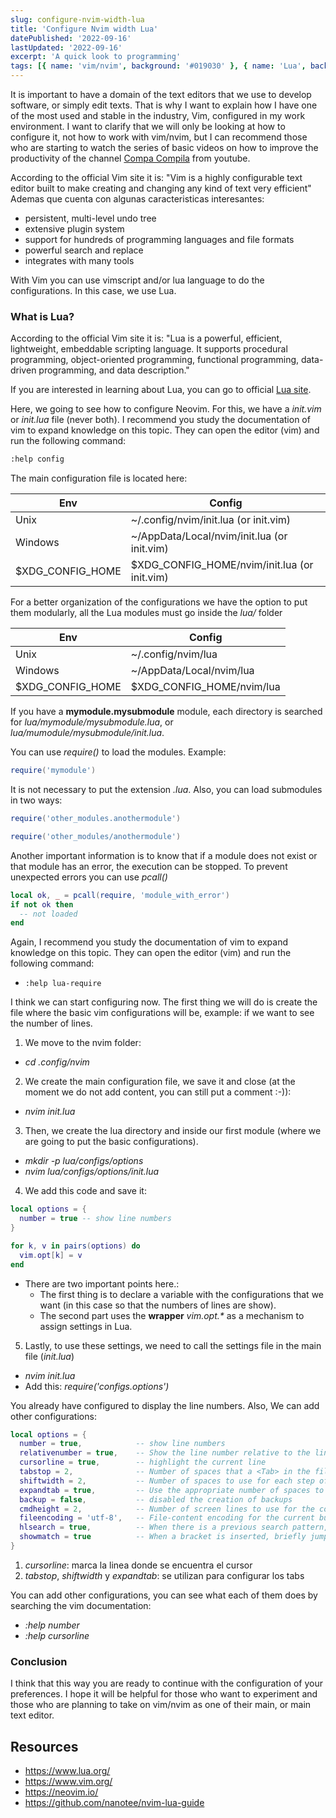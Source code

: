 ```yaml
---
slug: configure-nvim-width-lua
title: 'Configure Nvim width Lua'
datePublished: '2022-09-16'
lastUpdated: '2022-09-16'
excerpt: 'A quick look to programming'
tags: [{ name: 'vim/nvim', background: '#019030' }, { name: 'Lua', background: '#000080' }]
---
```


It is important to have a domain of the text editors that we use to develop software, or simply edit texts.
That is why I want to explain how I have one of the most used and stable in the industry, Vim, configured in my work environment.
I want to clarify that we will only be looking at how to configure it, not how to work with vim/nvim, but I can recommend those who are starting to watch the series of basic videos on how to improve the productivity of the channel [Compa Compila](https://www.youtube.com/channel/UCEKs1YXXru5ZKwYh5QKS30w) from youtube.

According to the official Vim site it is:
"Vim is a highly configurable text editor built to make creating and changing any kind of text very efficient"
Ademas que cuenta con algunas caracteristicas interesantes:

- persistent, multi-level undo tree
- extensive plugin system
- support for hundreds of programming languages and file formats
- powerful search and replace
- integrates with many tools

With Vim you can use vimscript and/or lua language to do the configurations. In this case, we use Lua.

### What is Lua?

According to the official Vim site it is:
"Lua is a powerful, efficient, lightweight, embeddable scripting language. It supports procedural programming, object-oriented programming, functional programming, data-driven programming, and data description."

If you are interested in learning about Lua, you can go to official [Lua site](https://www.lua.org/).

Here, we going to see how to configure Neovim. For this, we have a _init.vim_ or _init.lua_ file (never both). I recommend you study the documentation of vim to expand knowledge on this topic. They can open the editor (vim) and run the following command:

```sh
:help config
```

The main configuration file is located here:

| Env              | Config                                       |
| ---------------- | -------------------------------------------- |
| Unix             | ~/.config/nvim/init.lua (or init.vim)        |
| Windows          | ~/AppData/Local/nvim/init.lua (or init.vim)  |
| $XDG_CONFIG_HOME | $XDG_CONFIG_HOME/nvim/init.lua (or init.vim) |

For a better organization of the configurations we have the option to put them modularly, all the Lua modules must go inside the _lua/_ folder

| Env              | Config                    |
| ---------------- | ------------------------- |
| Unix             | ~/.config/nvim/lua        |
| Windows          | ~/AppData/Local/nvim/lua  |
| $XDG_CONFIG_HOME | $XDG_CONFIG_HOME/nvim/lua |

If you have a **mymodule.mysubmodule** module, each directory is searched for _lua/mymodule/mysubmodule.lua_, or _lua/mumodule/mysubmodule/init.lua_.

You can use _require()_ to load the modules. Example:

```lua
require('mymodule')
```

It is not necessary to put the extension _.lua_. Also, you can load submodules in two ways:

```lua
require('other_modules.anothermodule')
```

```lua
require('other_modules/anothermodule')
```

Another important information is to know that if a module does not exist or that module has an error, the execution can be stopped. To prevent unexpected errors you can use _pcall()_

```lua
local ok, _ = pcall(require, 'module_with_error')
if not ok then
  -- not loaded
end
```

Again, I recommend you study the documentation of vim to expand knowledge on this topic. They can open the editor (vim) and run the following command:

- `:help lua-require`

I think we can start configuring now. The first thing we will do is create the file where the basic vim configurations will be, example: if we want to see the number of lines.

1. We move to the nvim folder:

- _cd .config/nvim_

2. We create the main configuration file, we save it and close (at the moment we do not add content, you can still put a comment :-)):

- _nvim init.lua_

3. Then, we create the lua directory and inside our first module (where we are going to put the basic configurations).

- _mkdir -p lua/configs/options_
- _nvim lua/configs/options/init.lua_

4. We add this code and save it:

```lua
local options = {
  number = true -- show line numbers
}

for k, v in pairs(options) do
  vim.opt[k] = v
end
```

- There are two important points here.:
  - The first thing is to declare a variable with the configurations that we want (in this case so that the numbers of lines are show).
  - The second part uses the **wrapper** _vim.opt.\*_ as a mechanism to assign settings in Lua.

5. Lastly, to use these settings, we need to call the settings file in the main file (_init.lua_)

- _nvim init.lua_
- Add this: _require('configs.options')_

You already have configured to display the line numbers. Also, We can add other configurations:

```lua
local options = {
  number = true,            -- show line numbers
  relativenumber = true,    -- Show the line number relative to the line with the cursor in front of each line
  cursorline = true,        -- highlight the current line
  tabstop = 2,              -- Number of spaces that a <Tab> in the file counts for
  shiftwidth = 2,           -- Number of spaces to use for each step of (auto)indent
  expandtab = true,         -- Use the appropriate number of spaces to insert a <Tab>
  backup = false,           -- disabled the creation of backups
  cmdheight = 2,            -- Number of screen lines to use for the command-line
  fileencoding = 'utf-8',   -- File-content encoding for the current buffer
  hlsearch = true,          -- When there is a previous search pattern, highlight all its matches
  showmatch = true          -- When a bracket is inserted, briefly jump to the matching one
}
```

1. _cursorline_: marca la linea donde se encuentra el cursor
2. _tabstop_, _shiftwidth_ y _expandtab_: se utilizan para configurar los tabs

You can add other configurations, you can see what each of them does by searching the vim documentation:

- _:help number_
- _:help cursorline_

### Conclusion

I think that this way you are ready to continue with the configuration of your preferences. I hope it will be helpful for those who want to experiment and those who are planning to take on vim/nvim as one of their main, or main text editor.

## Resources

- https://www.lua.org/
- https://www.vim.org/
- https://neovim.io/
- https://github.com/nanotee/nvim-lua-guide
